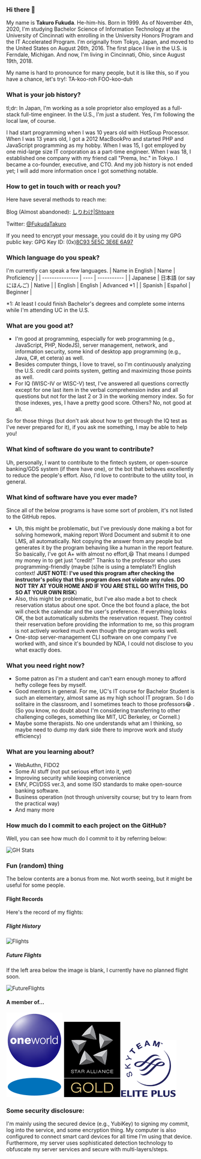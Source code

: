 ### Hi there 👋
My name is **Takuro Fukuda**. He-him-his. Born in 1999. As of November 4th, 2020, I'm studying Bachelor Science of Information Technology at the University of Cincinnati with enrolling in the University Honors Program and the IT Accelerated Program.
I'm originally from Tokyo, Japan, and moved to the United States on August 26th, 2016. The first place I live in the U.S. is Ferndale, Michigan.
And now, I'm living in Cincinnati, Ohio, since August 19th, 2018.

My name is hard to pronounce for many people, but it is like this, so if you have a chance, let's try!: TA-koo-roh FOO-koo-duh


### What is your job history?
tl;dr: In Japan, I'm working as a sole proprietor also employed as a full-stack full-time engineer. In the U.S., I'm just a student. Yes, I'm following the local law, of course.

I had start programming when I was 10 years old with HotSoup Processor. When I was 13 years old, I got a 2012 MacBookPro and started PHP and JavaScript programming as my hobby.
When I was 15, I got employed by one mid-large size IT corporation as a part-time engineer.
When I was 18, I established one company with my friend call "Prema, Inc." in Tokyo. I became a co-founder, executive, and CTO.
And my job history is not ended yet; I will add more information once I got something notable.

### How to get in touch with or reach you?
Here have several methods to reach me: 

Blog (Almost abandoned): [しりわけ|Shtoare](https://otya.me/)

Twitter: [@FukudaTakuro](https://twitter.com/FukudaTakuro)

If you need to encrypt your message, you could do it by using my GPG public key: 
GPG Key ID: (0x)[8C93 5E5C 3E6E 6A97](https://keyserver.ubuntu.com/pks/lookup?op=get&search=0x4114b6a608920860f1b7b2748c935e5c3e6e6a97)

### Which language do you speak?
I'm currently can speak a few languages.
| Name in English | Name | Proficiency |
| --------------- | ---- | ----------- |
| Japanese | 日本語 (or say にほんご) | Native |
| English | English | Advanced *1 |
| Spanish | Español | Beginner |

*1: At least I could finish Bachelor's degrees and complete some interns while I'm attending UC in the U.S.

### What are you good at?
- I'm good at programming, especially for web programming (e.g., JavaScript, PHP, NodeJS), server management, network, and information security, some kind of desktop app programming (e.g., Java, C#, et cetera) as well.
- Besides computer things, I love to travel, so I'm continuously analyzing the U.S. credit card points system, getting and maximizing those points as well.
- For IQ (WISC-IV or WISC-V) test, I've answered all questions correctly except for one last item in the verbal comprehension index and all questions but not for the last 2 or 3 in the working memory index. So for those indexes, yes, I have a pretty good score. Others? No, not good at all.

So for those things (but don't ask about how to get through the IQ test as I've never prepared for it), if you ask me something, I may be able to help you!

### What kind of software do you want to contribute?
Uh, personally, I want to contribute to the fintech system, or open-source banking/GDS system (if there have one), or the bot that behaves excellently to reduce the people's effort. Also, I'd love to contribute to the utility tool, in general.

### What kind of software have you ever made?
Since all of the below programs is have some sort of problem, it's not listed to the GitHub repos.
- Uh, this might be problematic, but I've previously done making a bot for solving homework, making report Word Document and submit it to one LMS, all automatically. Not copying the answer from any people but generates it by the program behaving like a human in the report feature. So basically, I've got A+ with almost no effort,😆 That means I dumped my money in to get just "credit!" Thanks to the professor who uses programming-friendly (maybe (s)he is using a template?) English context! **JUST NOTE: I've used this program after checking the instructor's policy that this program does not violate any rules. DO NOT TRY AT YOUR HOME AND IF YOU ARE STILL GO WITH THIS, DO SO AT YOUR OWN RISK**)
- Also, this might be problematic, but I've also made a bot to check reservation status about one spot. Once the bot found a place, the bot will check the calendar and the user's preference. If everything looks OK, the bot automatically submits the reservation request. They control their reservation before providing the information to me, so this program is not actively worked much even though the program works well.
- One-stop server-management CLI software on one company I've worked with, and since it's bounded by NDA, I could not disclose to you what exactly does.

### What you need right now?
- Some patron as I'm a student and can't earn enough money to afford hefty college fees by myself.
- Good mentors in general. For me, UC's IT course for Bachelor Student is such an elementary, almost same as my high school IT program. So I do solitaire in the classroom, and I sometimes teach to those professors😂 . (So you know, no doubt about I'm considering transferring to other challenging colleges, something like MIT, UC Berkeley, or Cornell.)
- Maybe some therapists. No one understands what am I thinking, so maybe need to dump my dark side there to improve work and study efficiency)

### What are you learning about?
- WebAuthn, FIDO2
- Some AI stuff (not put serious effort into it, yet)
- Improving security while keeping convenience
- EMV, PCI/DSS ver.3, and some ISO standards to make open-source banking software.
- Business operation (not through university course; but try to learn from the practical way)
- And many more

### How much do I commit to each project on the GitHub?
Well, you can see how much do I commit to it by referring below:

![GH Stats](https://github-readme-stats.vercel.app/api?username=ftkro&count_private=true&show_icons=true&theme=radical)

### Fun (random) thing
The below contents are a bonus from me. Not worth seeing, but it might be useful for some people.
#### Flight Records
Here's the record of my flights:
##### Flight History

![Flights](https://banners-my.flightradar24.com/ftkro.png)

##### Future Flights
If the left area below the image is blank, I currently have no planned flight soon.

![FutureFlights](https://banners-my.flightradar24.com/ftkro-future.png)

#### A member of...
<img src="https://raw.githubusercontent.com/ftkro/ftkro/main/assets/imgs/Oneworld_Sapphire_Status.png" width="150" height="225" alt="oneworld Sapphire">
<img src="https://raw.githubusercontent.com/ftkro/ftkro/main/assets/imgs/star-alliance-gold.png" alt="Star Alliance Gold" width="150" height="200"><img src="https://raw.githubusercontent.com/ftkro/ftkro/main/assets/imgs/skyteam_elite_plus.png" alt="SkyTeam Elite Plus" width="150" height="152">

### Some security disclosure:
I'm mainly using the secured device (e.g., YubiKey) to signing my commit, log into the service, and some encryption thing. My computer is also configured to connect smart card devices for all time I'm using that device. Furthermore, my server uses sophisticated detection technology to obfuscate my server services and secure with multi-layers/steps.
